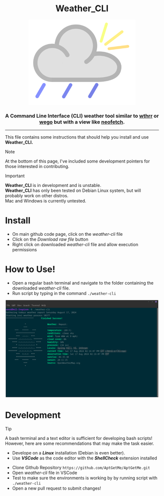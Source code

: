<div align="center">

# Weather_CLI
<img src="./assets/Weather-CLI.svg" alt="Weather-CLI" style="width:350px;height:auto;">

### A Command Line Interface **(CLI)** weather tool similar to [wthrr](https://github.com/ttytm/wthrr-the-weathercrab) or [wego](https://github.com/schachmat/wego) but with a view like [neofetch](https://github.com/dylanaraps/neofetch). 

</div>

---

This file contains some instructions that should help you install and use **Weather_CLI.**  

>[!NOTE]
>At the bottom of this page, I've included some development pointers for those interested in contributing.

>[!IMPORTANT]
>**Weather_CLI** is in development and is unstable.  
>**Weather_CLI** has only been tested on Debian Linux system, but will probably work on other distros.  
>Mac and Windows is currently untested.

# Install
- On main github code page, click on the *weather-cli* file
- Click on the *Download raw file* button
- Right click on downloaded *weather-cli* file and allow execution permissions

# How to Use!
- Open a regular bash terminal and navigate to the folder containing the downloaded *weather-cli* file.
- Run script by typing in the command ```./weather-cli```

<div align="center">

<img src="./assets/demo.png" alt="Weather-CLI-Demo" style="width:500px;height:auto;">

</div>

# Development
>[!TIP]
>A bash terminal and a text editor is sufficient for developing bash scripts!  However, here are some recommendations that may make the task easier.
>- Develope on a ***Linux*** installation (Debian is even better).
>- Use ***VSCode*** as the code editor with the ***ShellCheck*** extension installed

- Clone Github Repository ```https://github.com/AptGetMe/AptGetMe.git```
- Open *weather-cli* file in VSCode
- Test to make sure the environments is working by by running script with ```./weather-cli```
- Open a new pull request to submit changes!
